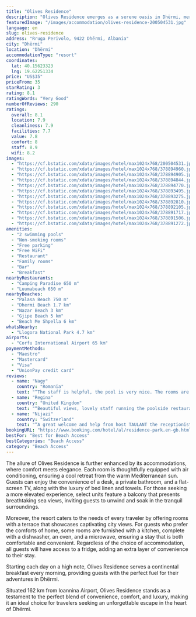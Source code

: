 ```yaml
---
title: "Olives Residence"
description: "Olives Residence emerges as a serene oasis in Dhërmi, merely 1."
featuredImage: "/images/accommodation/olives-residence-200504531.jpg"
language: en
slug: olives-residence
address: "Rruga Perivolo, 9422 Dhërmi, Albania"
city: "Dhërmi"
location: "Dhërmi"
accommodationType: "resort"
coordinates:
  lat: 40.15623323
  lng: 19.62251334
price: "US$35"
priceFrom: 35
starRating: 3
rating: 8.1
ratingWords: "Very Good"
numberOfReviews: 290
ratings:
  overall: 8.1
  location: 7.9
  cleanliness: 7.9
  facilities: 7.7
  value: 7.8
  comfort: 8
  staff: 8.9
  wifi: 8.2
images:
  - "https://cf.bstatic.com/xdata/images/hotel/max1024x768/200504531.jpg?k=99b2dc42a393111d4475495ec5bcbea3fc36419bc0c5b17234d250b816125649&o=&hp=1"
  - "https://cf.bstatic.com/xdata/images/hotel/max1024x768/378894960.jpg?k=5e9491085bdf9e11963251026425ae106878f3bd748c58a97ca09f75b6fc12e0&o=&hp=1"
  - "https://cf.bstatic.com/xdata/images/hotel/max1024x768/378894905.jpg?k=ecd1e8fab3db03043e8076712bb877a8b156a09a33a3413815a1ded2c446c2ec&o=&hp=1"
  - "https://cf.bstatic.com/xdata/images/hotel/max1024x768/378894844.jpg?k=229421d38c1891a82add5f107083e35459b2455afbb22efc3d02c1377f9e5ba7&o=&hp=1"
  - "https://cf.bstatic.com/xdata/images/hotel/max1024x768/378894770.jpg?k=1d93c3832d5e5b0ea34ca90378a8066d0103d78c5f4a9aa32f3b40f78e5ddce2&o=&hp=1"
  - "https://cf.bstatic.com/xdata/images/hotel/max1024x768/378893495.jpg?k=3b74361bd47dd74e0a8dbf80b34af7363e073781b110cb137b2e52736c576d5d&o=&hp=1"
  - "https://cf.bstatic.com/xdata/images/hotel/max1024x768/378893275.jpg?k=bdb07312e44e836e88e850d8bd3fafaec022660627f60489ea1683e89a1a3ce4&o=&hp=1"
  - "https://cf.bstatic.com/xdata/images/hotel/max1024x768/378892810.jpg?k=88ed8c0169e5d11a31f258ed853e0267afe4f8ab1786a4b5f265aa94023feeba&o=&hp=1"
  - "https://cf.bstatic.com/xdata/images/hotel/max1024x768/378892105.jpg?k=a565fe75783bec46fc5adba11b314f828f278eb32e2e1d1015eed6b12928fee2&o=&hp=1"
  - "https://cf.bstatic.com/xdata/images/hotel/max1024x768/378891717.jpg?k=3279bc4a72207253554bfc2bcc60a71f1dd34ba6a7bf9c2d7a80c7a1b1ca1c61&o=&hp=1"
  - "https://cf.bstatic.com/xdata/images/hotel/max1024x768/378891506.jpg?k=7df4e68cb933187dcddb96597452eca19baa68ce27319666c3ee868ae82d7af1&o=&hp=1"
  - "https://cf.bstatic.com/xdata/images/hotel/max1024x768/378891272.jpg?k=72483b3f42ed72d727b29d0e2ecced01706777581aa282c3c04df4678ef5d923&o=&hp=1"
amenities:
  - "2 swimming pools"
  - "Non-smoking rooms"
  - "Free parking"
  - "Free WiFi"
  - "Restaurant"
  - "Family rooms"
  - "Bar"
  - "Breakfast"
nearbyRestaurants:
  - "Camping Paradise 650 m"
  - "Luumabeach 650 m"
nearbyBeaches:
  - "Palasa Beach 750 m"
  - "Dhermi Beach 1.7 km"
  - "Nazar Beach 3 km"
  - "Gjipe Beach 5 km"
  - "Beach Me Shpella 6 km"
whatsNearby:
  - "Llogora National Park 4.7 km"
airports:
  - "Corfu International Airport 65 km"
paymentMethods:
  - "Maestro"
  - "Mastercard"
  - "Visa"
  - "UnionPay credit card"
reviews:
  - name: "Nagy"
    country: "Romania"
    text: "“The staff is helpful, the pool is very nice. The rooms are well equiped.”"
  - name: "Regina"
    country: "United Kingdom"
    text: "“Beautiful views, lovely staff running the poolside restaurant and bar, big apartment with well stocked kitchen.”"
  - name: "Nijazi"
    country: "Switzerland"
    text: "“A great welcome and help from host TAULANT the receptionist....hé was really kind and helful 👍🏻”"
bookingURL: "https://www.booking.com/hotel/al/residence-park.en-gb.html?aid=8035640"
bestFor: "Best for Beach Access"
bestCategories: "Beach Access"
category: "Beach Access"
---
```


The allure of Olives Residence is further enhanced by its accommodations, where comfort meets elegance. Each room is thoughtfully equipped with air conditioning, ensuring a cool retreat from the warm Mediterranean sun. Guests can enjoy the convenience of a desk, a private bathroom, and a flat-screen TV, along with the luxury of bed linen and towels. For those seeking a more elevated experience, select units feature a balcony that presents breathtaking sea views, inviting guests to unwind and soak in the tranquil surroundings.

Moreover, the resort caters to the needs of every traveler by offering rooms with a terrace that showcases captivating city views. For guests who prefer the comforts of home, some rooms are furnished with a kitchen, complete with a dishwasher, an oven, and a microwave, ensuring a stay that is both comfortable and convenient. Regardless of the choice of accommodation, all guests will have access to a fridge, adding an extra layer of convenience to their stay.

Starting each day on a high note, Olives Residence serves a continental breakfast every morning, providing guests with the perfect fuel for their adventures in Dhërmi. 

Situated 162 km from Ioannina Airport, Olives Residence stands as a testament to the perfect blend of convenience, comfort, and luxury, making it an ideal choice for travelers seeking an unforgettable escape in the heart of Dhërmi.